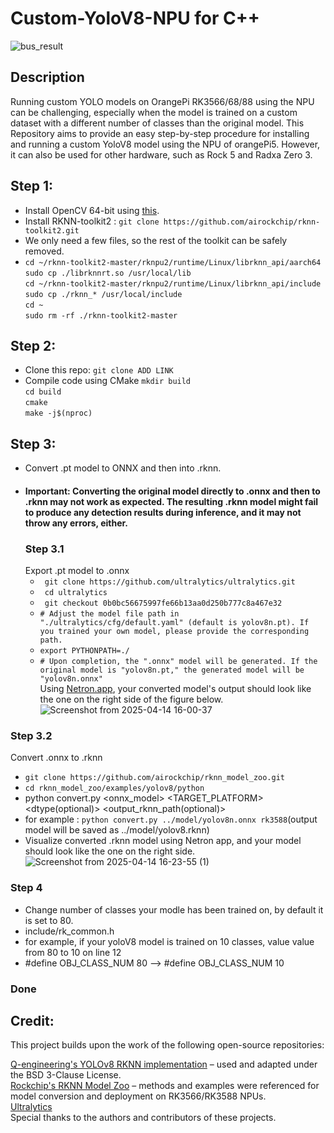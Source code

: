 # Custom-YoloV8-NPU for C++
![bus_result](https://github.com/user-attachments/assets/f0471ff9-f394-457b-a251-5ea9a87f6064)
## Description
Running custom YOLO models on OrangePi RK3566/68/88 using the NPU can be challenging, especially when the model is trained on a custom dataset with a different number of classes than the original model.
This Repository aims to provide an easy step-by-step procedure for installing and running a custom YoloV8 model using the NPU of orangePi5. However, it can also be used for other hardware, such as Rock 5 and Radxa Zero 3.
## Step 1:
- Install OpenCV 64-bit using [this](https://qengineering.eu/install-opencv-on-raspberry-64-os.html).
- Install RKNN-toolkit2 : ``git clone https://github.com/airockchip/rknn-toolkit2.git``
- We only need a few files, so the rest of the toolkit can be safely removed.
-  ``cd ~/rknn-toolkit2-master/rknpu2/runtime/Linux/librknn_api/aarch64``\
  ``sudo cp ./librknnrt.so /usr/local/lib `` \
  `` cd ~/rknn-toolkit2-master/rknpu2/runtime/Linux/librknn_api/include `` \
`` sudo cp ./rknn_* /usr/local/include `` \
`` cd ~ `` \
`` sudo rm -rf ./rknn-toolkit2-master ``
## Step 2:
- Clone this repo: ``git clone ADD LINK``
- Compile code using CMake
    `` mkdir build ``\
  `` cd build ``\
`` cmake ``\
`` make -j$(nproc) ``

## Step 3:
- Convert .pt model to ONNX and then into .rknn.
- #### Important: Converting the original model directly to .onnx and then to .rknn may not work as expected. The resulting .rknn model might fail to produce any detection results during inference, and it may not throw any errors, either.
  ### Step 3.1
  Export .pt model to .onnx 
  - `` git clone https://github.com/ultralytics/ultralytics.git``
  - `` cd ultralytics``
  - `` git checkout 0b0bc56675997fe66b13aa0d250b777c8a467e32``
  - `` # Adjust the model file path in "./ultralytics/cfg/default.yaml" (default is yolov8n.pt). If you trained your own model, please provide the corresponding path. ``
  - `` export PYTHONPATH=./ ``
  - `` # Upon completion, the ".onnx" model will be generated. If the original model is "yolov8n.pt," the generated model will be "yolov8n.onnx" ``\
Using [Netron.app](https://netron.app/), your converted model's output should look like the one on the right side of the figure below.
![Screenshot from 2025-04-14 16-00-37](https://github.com/user-attachments/assets/0ba27125-d173-4f7d-bb70-b68a4c2abb68)

### Step 3.2
Convert .onnx to .rknn
- ``git clone https://github.com/airockchip/rknn_model_zoo.git``
- `` cd rknn_model_zoo/examples/yolov8/python ``
- python convert.py <onnx_model> <TARGET_PLATFORM> <dtype(optional)> <output_rknn_path(optional)> 
- for example :  `` python convert.py ../model/yolov8n.onnx rk3588 ``(output model will be saved as ../model/yolov8.rknn)
- Visualize converted .rknn model using Netron app, and your model should look like the one on the right side.
![Screenshot from 2025-04-14 16-23-55 (1)](https://github.com/user-attachments/assets/ba930129-1c21-44ba-919a-31f867ccf56f)

### Step 4
- Change number of classes your modle has been trained on, by default it is set to 80.
-  include/rk_common.h
-  for example, if your yoloV8 model is trained on 10 classes, value value from 80 to 10 on line 12
-  #define OBJ_CLASS_NUM 80 --> #define OBJ_CLASS_NUM 10
### Done


## Credit:
This project builds upon the work of the following open-source repositories:

[Q-engineering's YOLOv8 RKNN implementation](https://github.com/Qengineering/YoloV8-NPU) – used and adapted under the BSD 3-Clause License.\
[Rockchip's RKNN Model Zoo](https://github.com/airockchip/rknn_model_zoo) – methods and examples were referenced for model conversion and deployment on RK3566/RK3588 NPUs.\
[Ultralytics](https://github.com/ultralytics/ultralytics)\
Special thanks to the authors and contributors of these projects.
